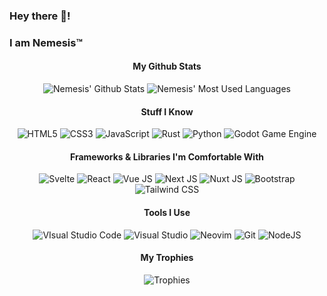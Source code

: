 ### Hey there :wave:!
### I am Nemesis&trade;

<h4 align="center">My Github Stats</h4>

<div align="center">
   <img src="https://github-readme-stats.vercel.app/api?username=nemesis-as&theme=radical&show_icons=true" alt="Nemesis' Github Stats" />
  <img src="https://github-readme-stats.vercel.app/api/top-langs/?username=nemesis-as&layout=compact&theme=radical" alt="Nemesis' Most Used Languages" />
</div>

<h4 align="center">Stuff I Know</h4>
<div align="center">
  <img src="https://img.shields.io/badge/HTML5-e34f26?style=for-the-badge&labelColor=242424&logo=html5&logoColor=e34f26" alt="HTML5" />
  <img src="https://img.shields.io/badge/CSS3-1471b6?style=for-the-badge&labelColor=242424&logo=css3&logoColor=1572b66" alt="CSS3" />
  <img src="https://img.shields.io/badge/JavaScript-f7df1e?style=for-the-badge&labelColor=242424&logo=javascript&logoColor=f7df1e" alt="JavaScript" />
  <img src="https://img.shields.io/badge/Rust-dea584?style=for-the-badge&labelColor=242424&logo=rust&logoColor=dea584" alt="Rust" />
  <img src="https://img.shields.io/badge/Python-3776ab?style=for-the-badge&labelColor=242424&logo=python&logoColor=3776ab" alt="Python" />
  <img src="https://img.shields.io/badge/Godot%20Engine-478cBf?style=for-the-badge&labelColor=242424&logo=godot%20engine&logoColor=478cBf" alt="Godot Game Engine" />
</div>

<h4 align="center">Frameworks & Libraries I'm Comfortable With</h4>
<div align="center">
  <img src="https://img.shields.io/badge/Svelte-ff3e00?style=for-the-badge&labelColor=242424&logo=svelte&logoColor=ff3e00" alt="Svelte" />
  <img src="https://img.shields.io/badge/React-61dafb?style=for-the-badge&labelColor=242424&logo=react&logoColor=61dafb" alt="React" />
  <img src="https://img.shields.io/badge/Vue%20JS-4fc08d?style=for-the-badge&labelColor=242424&logo=vue.js&logoColor=4fc08d" alt="Vue JS" />
  <img src="https://img.shields.io/badge/Next%20JS-000000?style=for-the-badge&labelColor=242424&logo=Next.js&logoColor=000000" alt="Next JS" />
  <img src="https://img.shields.io/badge/Nuxt%20JS-00dc82?style=for-the-badge&labelColor=242424&logo=nuxt.js&logoColor=00dc82" alt="Nuxt JS" />
  <img src="https://img.shields.io/badge/Bootstrap-7952B3?style=for-the-badge&labelColor=242424&logo=bootstrap&logoColor=7952B3" alt="Bootstrap" />
  <img src="https://img.shields.io/badge/Tailwind%20CSS-06b6d4?style=for-the-badge&labelColor=242424&logo=tailwindcss&logoColor=06b6d4" alt="Tailwind CSS" />
</div>

<h4 align="center">Tools I Use</h4>
<div align="center">
  <img src="https://img.shields.io/badge/VS%20Code-007acc?style=for-the-badge&labelColor=242424&logo=visual%20studio%20code&logoColor=007acc" alt="VIsual Studio Code" />
  <img src="https://img.shields.io/badge/Visual%20Studio-5c2d91?style=for-the-badge&labelColor=242424&logo=visual%20studio&logoColor=5c2d91" alt="Visual Studio" />
  <img src="https://img.shields.io/badge/Neovim-5d973b?style=for-the-badge&labelColor=242424&logo=neovim&logoColor=5d973b" alt="Neovim" />
  <img src="https://img.shields.io/badge/Git-f05032?style=for-the-badge&labelColor=242424&logo=git&logoColor=f05032" alt="Git" />
  <img src="https://img.shields.io/badge/NodeJS-339933?style=for-the-badge&labelColor=242424&logo=node.js&logoColor=339933" alt="NodeJS" />
</div>

<h4 align="center">My Trophies</h4>
<div align="center">
   <img src="https://github-profile-trophy.vercel.app/?username=nemesis-as&theme=discord" alt="Trophies" />
</div>
